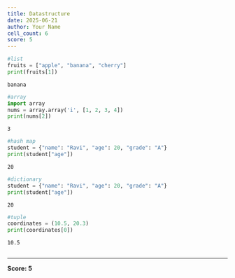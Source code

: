 ```yaml
---
title: Datastructure
date: 2025-06-21
author: Your Name
cell_count: 6
score: 5
---
```


```python
#list
fruits = ["apple", "banana", "cherry"]
print(fruits[1]) 
```

    banana
    


```python
#array
import array
nums = array.array('i', [1, 2, 3, 4])  
print(nums[2])  
```

    3
    


```python
#hash map
student = {"name": "Ravi", "age": 20, "grade": "A"}
print(student["age"])  

```

    20
    


```python
#dictionary
student = {"name": "Ravi", "age": 20, "grade": "A"}
print(student["age"]) 

```

    20
    


```python
#tuple
coordinates = (10.5, 20.3)
print(coordinates[0]) 

```

    10.5
    


```python

```


---
**Score: 5**